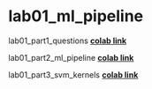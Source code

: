 # lab01_ml_pipeline

lab01_part1_questions [**colab link**]( https://colab.research.google.com/drive/1zK36mGogmxomQwPAUuwQS2IW-ntUwcnj?usp=sharing)

lab01_part2_ml_pipeline [**colab link**](https://colab.research.google.com/drive/1P7pxidjy5K-41wQv09FaokqrcgTiqVMi?usp=sharing)

lab01_part3_svm_kernels [**colab link**](https://colab.research.google.com/drive/1qxUktxD4jQ1r1U0NCqTdwCw6KV6shZgQ?usp=sharing)
